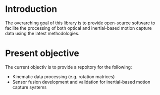 # Introduction
The overarching goal of this library is to provide open-source software to facilite the processing of both optical and inertial-based motion capture data using the latest methodologies. 

# Present objective
The current objectiv is to provide a repoitory for the following:
* Kinematic data processing (e.g. rotation matrices)
* Sensor fusion development and validation for inertial-based motion capture systems
